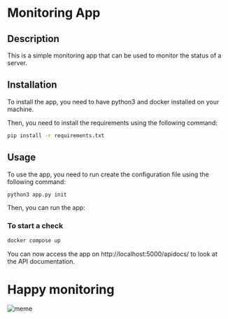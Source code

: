 # Monitoring App

## Description

This is a simple monitoring app that can be used to monitor the status of a server. 

## Installation

To install the app, you need to have python3 and docker installed on your machine.

Then, you need to install the requirements using the following command:

```bash
pip install -r requirements.txt
```

## Usage

To use the app, you need to run create the configuration file using the following command:
```bash
python3 app.py init
```

Then, you can run the app:

### To start a check
```bash
docker compose up
```

You can now access the app on http://localhost:5000/apidocs/ to look at the API documentation.

# Happy monitoring
![meme](https://media.makeameme.org/created/no-worries-its-5bb659.jpg)


